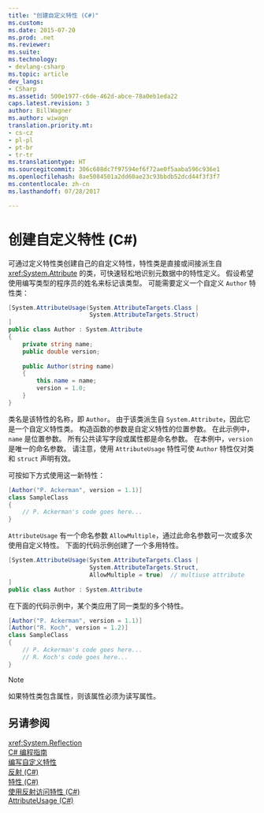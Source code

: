 ```yaml
---
title: "创建自定义特性 (C#)"
ms.custom: 
ms.date: 2015-07-20
ms.prod: .net
ms.reviewer: 
ms.suite: 
ms.technology:
- devlang-csharp
ms.topic: article
dev_langs:
- CSharp
ms.assetid: 500e1977-c6de-462d-abce-78a0eb1eda22
caps.latest.revision: 3
author: BillWagner
ms.author: wiwagn
translation.priority.mt:
- cs-cz
- pl-pl
- pt-br
- tr-tr
ms.translationtype: HT
ms.sourcegitcommit: 306c608dc7f97594ef6f72ae0f5aaba596c936e1
ms.openlocfilehash: 8ae5084501a2dd60ae23c93bbdb52dcd44f3f3f7
ms.contentlocale: zh-cn
ms.lasthandoff: 07/28/2017

---
```

# <a name="creating-custom-attributes-c"></a>创建自定义特性 (C#)
可通过定义特性类创建自己的自定义特性，特性类是直接或间接派生自 <xref:System.Attribute> 的类，可快速轻松地识别元数据中的特性定义。 假设希望使用编写类型的程序员的姓名来标记该类型。 可能需要定义一个自定义 `Author` 特性类：  
  
```csharp  
[System.AttributeUsage(System.AttributeTargets.Class |  
                       System.AttributeTargets.Struct)  
]  
public class Author : System.Attribute  
{  
    private string name;  
    public double version;  
  
    public Author(string name)  
    {  
        this.name = name;  
        version = 1.0;  
    }  
}  
```  
  
 类名是该特性的名称，即 `Author`。 由于该类派生自 `System.Attribute`，因此它是一个自定义特性类。 构造函数的参数是自定义特性的位置参数。 在此示例中，`name` 是位置参数。 所有公共读写字段或属性都是命名参数。 在本例中，`version` 是唯一的命名参数。 请注意，使用 `AttributeUsage` 特性可使 `Author` 特性仅对类和 `struct` 声明有效。  
  
 可按如下方式使用这一新特性：  
  
```csharp  
[Author("P. Ackerman", version = 1.1)]  
class SampleClass  
{  
    // P. Ackerman's code goes here...  
}  
```  
  
 `AttributeUsage` 有一个命名参数 `AllowMultiple`，通过此命名参数可一次或多次使用自定义特性。 下面的代码示例创建了一个多用特性。  
  
```csharp  
[System.AttributeUsage(System.AttributeTargets.Class |  
                       System.AttributeTargets.Struct,  
                       AllowMultiple = true)  // multiuse attribute  
]  
public class Author : System.Attribute  
```  
  
 在下面的代码示例中，某个类应用了同一类型的多个特性。  
  
```csharp  
[Author("P. Ackerman", version = 1.1)]  
[Author("R. Koch", version = 1.2)]  
class SampleClass  
{  
    // P. Ackerman's code goes here...  
    // R. Koch's code goes here...  
}  
```  
  
> [!NOTE]
>  如果特性类包含属性，则该属性必须为读写属性。  
  
## <a name="see-also"></a>另请参阅  
 <xref:System.Reflection>   
 [C# 编程指南](../../../../csharp/programming-guide/index.md)   
 [编写自定义特性](../../../../standard/attributes/writing-custom-attributes.md)   
 [反射 (C#)](../../../../csharp/programming-guide/concepts/reflection.md)   
 [特性 (C#)](../../../../csharp/programming-guide/concepts/attributes/index.md)   
 [使用反射访问特性 (C#)](../../../../csharp/programming-guide/concepts/attributes/accessing-attributes-by-using-reflection.md)   
 [AttributeUsage (C#)](../../../../csharp/programming-guide/concepts/attributes/attributeusage.md)


